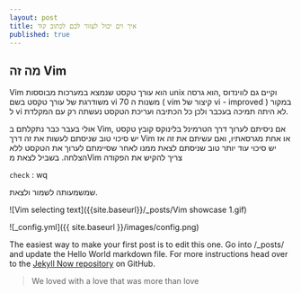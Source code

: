 ```yaml
---
layout: post
title: איך וים יכול לעזור לכם לכתוב קוד
published: true
---
```



## מה זה Vim



Vim הוא עורך טקסט שנמצא במערכות מבוססות unix וקיים גם לווינדוס ,הוא גרסה משודרגת של עורך טקסט בשם vi משנות ה 70 ( vim קיצור של vi - improved ) במקור ל vi לא היתה תמיכה בעכבר ולכן כל הכתיבה ועריכת הטקסט נעשתה רק עם המקלדת.

אולי בעבר כבר נתקלתם ב Vim, אם ניסיתם לערוך דרך הטרמינל בלינוקס קובץ טקסט יש סיכוי טוב שניסתם לעשות את זה דרך Vim או אחת מגרסאתיו, ואם עשיתם את זה אז יש סיכוי עוד יותר טוב שניסתם לצאת ממנו לאחר שסיימתם לערוך את הטקסט ללא הצלחה.
בשביל לצאת מVim צריך להקיש את הפקודה

`check`
	: wq


 שמשמעותה לשמור ולצאת.
 
 
 
![Vim selecting text]({{site.baseurl}}/_posts/Vim showcase 1.gif)


![_config.yml]({{ site.baseurl }}/images/config.png)

The easiest way to make your first post is to edit this one. Go into /_posts/ and update the Hello World markdown file. For more instructions head over to the [Jekyll Now repository](https://github.com/barryclark/jekyll-now) on GitHub.

> We loved with a love that was more than love

